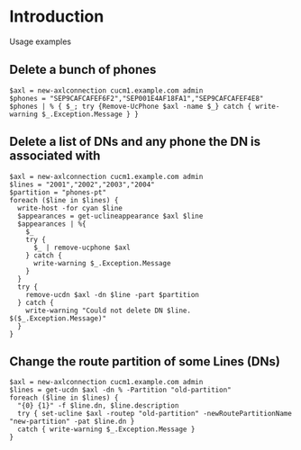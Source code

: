 # Introduction #

Usage examples



## Delete a bunch of phones ##

```
$axl = new-axlconnection cucm1.example.com admin
$phones = "SEP9CAFCAFEF6F2","SEP001E4AF18FA1","SEP9CAFCAFEF4E8"
$phones | % { $_; try {Remove-UcPhone $axl -name $_} catch { write-warning $_.Exception.Message } }
```

## Delete a list of DNs and any phone the DN is associated with ##
```
$axl = new-axlconnection cucm1.example.com admin
$lines = "2001","2002","2003","2004"
$partition = "phones-pt"
foreach ($line in $lines) {
  write-host -for cyan $line
  $appearances = get-uclineappearance $axl $line
  $appearances | %{
    $_
    try {
      $_ | remove-ucphone $axl
    } catch {
      write-warning $_.Exception.Message
    }
  }
  try {
    remove-ucdn $axl -dn $line -part $partition
  } catch {
    write-warning "Could not delete DN $line.  $($_.Exception.Message)"
  }
}
```

## Change the route partition of some Lines (DNs) ##
```
$axl = new-axlconnection cucm1.example.com admin
$lines = get-ucdn $axl -dn % -Partition "old-partition"
foreach ($line in $lines) {
  "{0} {1}" -f $line.dn, $line.description
  try { set-ucline $axl -routep "old-partition" -newRoutePartitionName "new-partition" -pat $line.dn }
  catch { write-warning $_.Exception.Message }
}
```